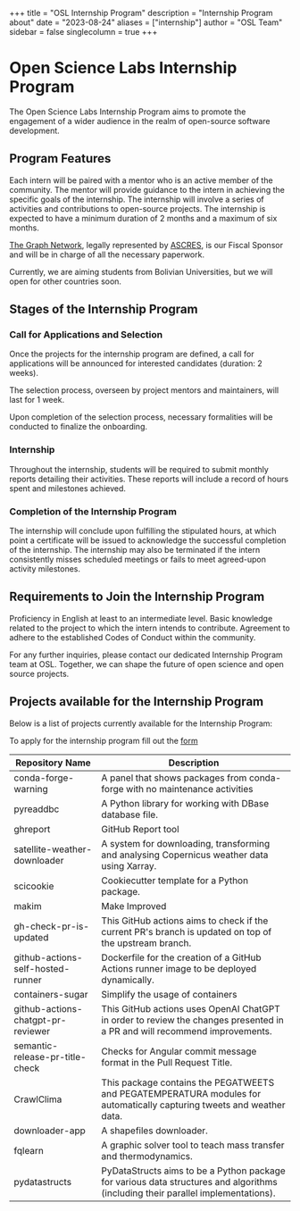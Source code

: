 +++
title = "OSL Internship Program"
description = "Internship Program about"
date = "2023-08-24"
aliases = ["internship"]
author = "OSL Team"
sidebar = false
singlecolumn = true
+++

# Open Science Labs Internship Program

The Open Science Labs Internship Program aims to promote the engagement of a
wider audience in the realm of open-source software development.

## Program Features

Each intern will be paired with a mentor who is an active member of the
community. The mentor will provide guidance to the intern in achieving the
specific goals of the internship. The internship will involve a series of
activities and contributions to open-source projects. The internship is expected
to have a minimum duration of 2 months and a maximum of six months.

[The Graph Network](https://thegraphnetwork.org), legally represented by
[ASCRES](https://site.ascres.org/site/), is our Fiscal Sponsor and will be in
charge of all the necessary paperwork.

Currently, we are aiming students from Bolivian Universities, but we will open
for other countries soon.

## Stages of the Internship Program

### Call for Applications and Selection

Once the projects for the internship program are defined, a call for
applications will be announced for interested candidates (duration: 2 weeks).

The selection process, overseen by project mentors and maintainers, will last
for 1 week.

Upon completion of the selection process, necessary formalities will be
conducted to finalize the onboarding.

### Internship

Throughout the internship, students will be required to submit monthly reports
detailing their activities. These reports will include a record of hours spent
and milestones achieved.

### Completion of the Internship Program

The internship will conclude upon fulfilling the stipulated hours, at which
point a certificate will be issued to acknowledge the successful completion of
the internship. The internship may also be terminated if the intern consistently
misses scheduled meetings or fails to meet agreed-upon activity milestones.

## Requirements to Join the Internship Program

Proficiency in English at least to an intermediate level. Basic knowledge
related to the project to which the intern intends to contribute. Agreement to
adhere to the established Codes of Conduct within the community.

For any further inquiries, please contact our dedicated Internship Program team
at OSL. Together, we can shape the future of open science and open source
projects.

## Projects available for the Internship Program

Below is a list of projects currently available for the Internship Program:

To apply for the internship program fill out the [form](https://github.com/OpenScienceLabs/request-forms/issues/new?&title=Internship+Apply+YOUR+NAME+HERE&labels=internship&template=en-internship.yaml)

| Repository Name                    | Description                                          |
| ---------------------------------- | ---------------------------------------------------- |
| conda-forge-warning                | A panel that shows packages from conda-forge with no maintenance activities  |
| pyreaddbc                          | A Python library for working with DBase database file. |
| ghreport                           | GitHub Report tool                                   |
| satellite-weather-downloader       | A system for downloading, transforming and analysing Copernicus weather data using Xarray. |
| scicookie                          | Cookiecutter template for a Python package.          |
| makim                              | Make Improved                                        |
| gh-check-pr-is-updated             | This GitHub actions aims to check if the current PR's branch is updated on top of the upstream branch. |
| github-actions-self-hosted-runner  | Dockerfile for the creation of a GitHub Actions runner image to be deployed dynamically. |
| containers-sugar                   | Simplify the usage of containers                     |
| github-actions-chatgpt-pr-reviewer | This GitHub actions uses OpenAI ChatGPT in order to review the changes presented in a PR and will recommend improvements. |
| semantic-release-pr-title-check    | Checks for Angular commit message format in the Pull Request Title.           |
| CrawlClima                         | This package contains the PEGATWEETS and PEGATEMPERATURA modules for automatically capturing tweets and weather data. |
| downloader-app                     | A shapefiles downloader.|
| fqlearn                            | A graphic solver tool to teach mass transfer and thermodynamics. |
| pydatastructs                      | PyDataStructs aims to be a Python package for various data structures and algorithms (including their parallel implementations). |
